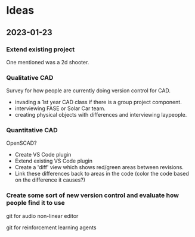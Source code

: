 # Ideas

## 2023-01-23

### Extend existing project 

One mentioned was a 2d shooter. 

### Qualitative CAD

Survey for how people are currently doing version control for CAD.

- invading a 1st year CAD class if there is a group project component.
- interviewing FASE or Solar Car team.
- creating physical objects with differences and interviewing laypeople.

### Quantitative CAD

OpenSCAD? 
- Create VS Code plugin
- Extend existing VS Code plugin 
- Create a 'diff' view which shows red/green areas between revisions.
- Link these differences back to areas in the code (color the code based on the difference it causes?)

### Create some sort of new version control and evaluate how people find it to use

git for audio non-linear editor

git for reinforcement learning agents